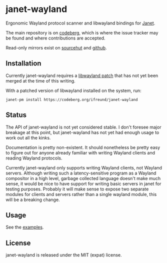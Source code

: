 # janet-wayland

Ergonomic Wayland protocol scanner and libwayland bindings for [Janet](https://janet-lang.org).

The main repository is on [codeberg](https://codeberg.org/ifreund/janet-wayland),
which is where the issue tracker may be found and where contributions are accepted.

Read-only mirrors exist on [sourcehut](https://git.sr.ht/~ifreund/janet-wayland)
and [github](https://github.com/ifreund/janet-wayland).

## Installation

Currently janet-wayland requires a
[libwayland patch](https://gitlab.freedesktop.org/wayland/wayland/-/merge_requests/485)
that has not yet been merged at the time of this writing.

With a patched version of libwayland installed on the system, run:

```
janet-pm install https://codeberg.org/ifreund/janet-wayland
```

## Status

The API of janet-wayland is not yet considered stable. I don't foresee major
breakage at this point, but janet-wayland has not yet had enough usage to work
out all the kinks.

Documentation is pretty non-existent. It should nonetheless be pretty easy to
figure out for anyone already familiar with writing Wayland clients and reading
Wayland protocols.

Currently janet-wayland only supports writing Wayland clients, not Wayland
servers. Although writing such a latency-sensitive program as a Wayland
compositor in a high level, garbage collected language doesn't make much sense,
it would be nice to have support for writing basic servers in janet for testing
purposes. Probably it will make sense to expose two separate modules for clients
and servers rather than a single wayland module, this will be a breaking change.

## Usage

See the [examples](example/).

## License

janet-wayland is released under the MIT (expat) license.
